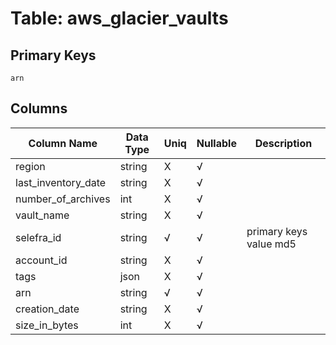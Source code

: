# Table: aws_glacier_vaults

## Primary Keys 

```
arn
```


## Columns 

|  Column Name   |  Data Type  | Uniq | Nullable | Description | 
|  ----  | ----  | ----  | ----  | ---- | 
| region | string | X | √ |  | 
| last_inventory_date | string | X | √ |  | 
| number_of_archives | int | X | √ |  | 
| vault_name | string | X | √ |  | 
| selefra_id | string | √ | √ | primary keys value md5 | 
| account_id | string | X | √ |  | 
| tags | json | X | √ |  | 
| arn | string | √ | √ |  | 
| creation_date | string | X | √ |  | 
| size_in_bytes | int | X | √ |  | 


